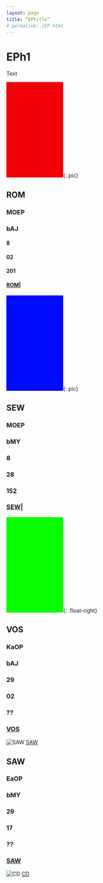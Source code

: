 ```yaml
---
layout: page
title: “EPtitle”
# permalink: /EP.html
---
```


<style>
 
@media (max-width: 768px) {
  .pic {
    float: none;
  }
}

@media (min-width: 769px) {
  .pic {
    float: left;
  }
}
</style>

# EPh1
Text

![ROM](/pix/150r.jpg){:.pic}
## ROM
### MOEP
### bAJ
#### 8 
#### 02 
#### 201 
#### [ROM](rom)|

![SEW](/pix/150b.jpg){:.pic}
## SEW
### MOEP
### bMY
### 8 
### 28 
### 152 
### [SEW](sew)|

![VOS](/pix/150g.jpg){: .float-right}
## VOS
### KaOP
### bAJ
### 29
### 02 
### ??
### [VOS](vos)

![SAW](/pix/150r.png) [SAW](saw)
## SAW
### EaOP
### bMY
### 29
### 17 
### ??
### [SAW](saw)

![CD](/pix/150b.png) [CD](cd)
